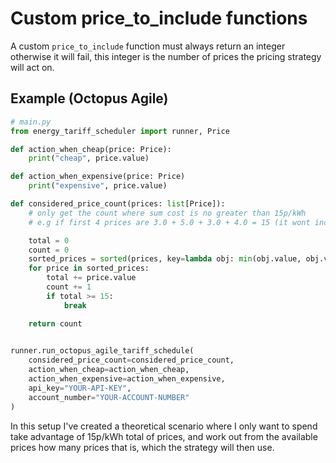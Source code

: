 # Custom price_to_include functions

A custom `price_to_include` function must always return an integer otherwise it will fail, this integer is the number of prices the pricing strategy will act on.

## Example (Octopus Agile)

```python
# main.py
from energy_tariff_scheduler import runner, Price

def action_when_cheap(price: Price):
    print("cheap", price.value)

def action_when_expensive(price: Price)
    print("expensive", price.value)

def considered_price_count(prices: list[Price]):
    # only get the count where sum cost is no greater than 15p/kWh
    # e.g if first 4 prices are 3.0 + 5.0 + 3.0 + 4.0 = 15 (it wont include rest)

    total = 0
    count = 0
    sorted_prices = sorted(prices, key=lambda obj: min(obj.value, obj.value))
    for price in sorted_prices:
        total += price.value
        count += 1
        if total >= 15:
            break 

    return count
    

runner.run_octopus_agile_tariff_schedule(
    considered_price_count=considered_price_count,
    action_when_cheap=action_when_cheap,
    action_when_expensive=action_when_expensive,
    api_key="YOUR-API-KEY",
    account_number="YOUR-ACCOUNT-NUMBER"
)
```

In this setup I've created a theoretical scenario where I only want to spend take advantage of 15p/kWh total of prices, and work out from the available prices how many prices that is, which the strategy will then use.
